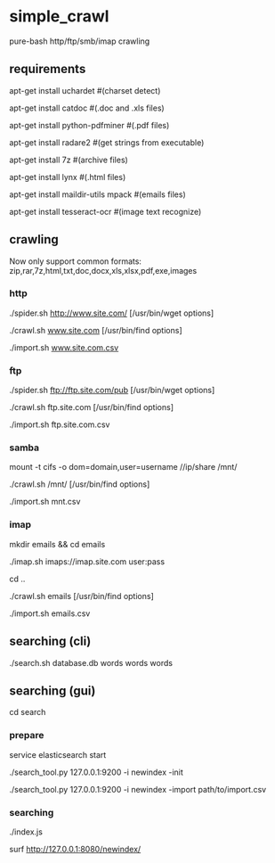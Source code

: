 # simple_crawl
pure-bash http/ftp/smb/imap crawling

## requirements
apt-get install uchardet #(charset detect)

apt-get install catdoc #(.doc and .xls files)

apt-get install python-pdfminer #(.pdf files)

apt-get install radare2 #(get strings from executable)

apt-get install 7z #(archive files)

apt-get install lynx #(.html files)

apt-get install maildir-utils mpack #(emails files)

apt-get install tesseract-ocr #(image text recognize)


## crawling
Now only support common formats: zip,rar,7z,html,txt,doc,docx,xls,xlsx,pdf,exe,images


### http
./spider.sh http://www.site.com/ [/usr/bin/wget options]

./crawl.sh www.site.com [/usr/bin/find options]

./import.sh www.site.com.csv


### ftp
./spider.sh ftp://ftp.site.com/pub [/usr/bin/wget options]

./crawl.sh ftp.site.com [/usr/bin/find options]

./import.sh ftp.site.com.csv


### samba
mount -t cifs -o dom=domain,user=username //ip/share /mnt/

./crawl.sh /mnt/ [/usr/bin/find options]

./import.sh mnt.csv


### imap
mkdir emails && cd emails

./imap.sh imaps://imap.site.com user:pass

cd ..

./crawl.sh emails [/usr/bin/find options]

./import.sh emails.csv


## searching (cli)
./search.sh database.db words words words

## searching (gui)
cd search

### prepare
service elasticsearch start

./search_tool.py 127.0.0.1:9200 -i newindex -init

./search_tool.py 127.0.0.1:9200 -i newindex -import path/to/import.csv

### searching

./index.js

surf http://127.0.0.1:8080/newindex/